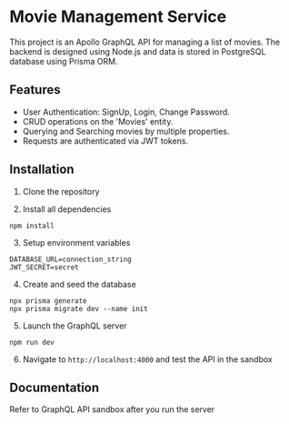 # Movie Management Service

This project is an Apollo GraphQL API for managing a list of movies. The backend is designed using Node.js and data is
stored in PostgreSQL database using Prisma ORM.

## Features

- User Authentication: SignUp, Login, Change Password.
- CRUD operations on the 'Movies' entity.
- Querying and Searching movies by multiple properties.
- Requests are authenticated via JWT tokens.

## Installation

1. Clone the repository


2. Install all dependencies

`npm install`

3. Setup environment variables

```env
DATABASE_URL=connection_string
JWT_SECRET=secret
```

4. Create and seed the database

```
npx prisma generate
npx prisma migrate dev --name init
```

5. Launch the GraphQL server

`
npm run dev
`

6. Navigate to `http://localhost:4000` and test the API in the sandbox

## Documentation

Refer to GraphQL API sandbox after you run the server
